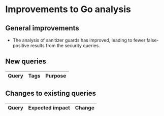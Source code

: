 # Improvements to Go analysis

## General improvements

* The analysis of sanitizer guards has improved, leading to fewer false-positive results from the security queries.

## New queries

| **Query**                                                                    | **Tags**                                                                                | **Purpose**                                                                                                                                                                         |
|------------------------------------------------------------------------------|-----------------------------------------------------------------------------------------|-------------------------------------------------------------------------------------------------------------------------------------------------------------------------------------|

## Changes to existing queries

| **Query**                                                                     | **Expected impact**   | **Change**                                                                                                                                                                                                         |
|-------------------------------------------------------------------------------|-----------------------|--------------------------------------------------------------------------------------------------------------------------------------------------------------------------------------------------------------------|
